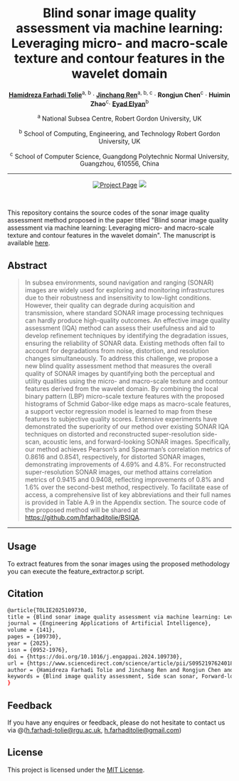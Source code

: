 <div align="center">

# Blind sonar image quality assessment via machine learning: Leveraging micro- and macro-scale texture and contour features in the wavelet domain
[**Hamidreza Farhadi Tolie**](https://scholar.google.com/citations?user=nzCbjWIAAAAJ&hl=en&authuser=1)<sup>a, b</sup> · [**Jinchang Ren**](https://scholar.google.co.uk/citations?user=Vsx9P-gAAAAJ&hl=en)<sup>a, b, c</sup> · **Rongjun Chen**<sup>c</sup> · **Huimin Zhao**<sup>c</sup>· [**Eyad Elyan**](https://scholar.google.co.uk/citations?user=m3-aOvsAAAAJ&hl=en)<sup>b</sup>

<sup>a</sup> National Subsea Centre, Robert Gordon University, UK

<sup>b</sup> School of Computing, Engineering, and Technology Robert Gordon University, UK

<sup>c</sup> School of Computer Science, Guangdong Polytechnic Normal University, Guangzhou, 610556, China

<hr>

<a href='https://www.sciencedirect.com/science/article/pii/S0925231224003564'><img src='https://img.shields.io/badge/%20DICAM%20-%20Paper?label=Manuscript&labelColor=(255%2C0%2C0)&color=red' alt='Project Page'></a>
<a href='https://huggingface.co/spaces/sentorion/DICAM-Demo'><img src='https://img.shields.io/badge/%20DICAM%20-%20Paper?label=%F0%9F%A4%97%20Hugging%20Face&color=green'></a>

<br>

</div>

This repository contains the source codes of the sonar image quality assessment method proposed in the paper titled "Blind sonar image quality assessment via machine learning: Leveraging micro- and macro-scale texture and contour features in the wavelet domain". The manuscript is available [here](https://www.sciencedirect.com/science/article/pii/S0952197624018888).




## Abstract

> In subsea environments, sound navigation and ranging (SONAR) images are widely used for exploring and monitoring infrastructures due to their robustness and insensitivity to low-light conditions. However, their quality can degrade during acquisition and transmission, where standard SONAR image processing techniques can hardly produce high-quality outcomes. An effective image quality assessment (IQA) method can assess their usefulness and aid to develop refinement techniques by identifying the degradation issues, ensuring the reliability of SONAR data. Existing methods often fail to account for degradations from noise, distortion, and resolution changes simultaneously. To address this challenge, we propose a new blind quality assessment method that measures the overall quality of SONAR images by quantifying both the perceptual and utility qualities using the micro- and macro-scale texture and contour features derived from the wavelet domain. By combining the local binary pattern (LBP) micro-scale texture features with the proposed histograms of Schmid Gabor-like edge maps as macro-scale features, a support vector regression model is learned to map from these features to subjective quality scores. Extensive experiments have demonstrated the superiority of our method over existing SONAR IQA techniques on distorted and reconstructed super-resolution side-scan, acoustic lens, and forward-looking SONAR images. Specifically, our method achieves Pearson’s and Spearman’s correlation metrics of 0.8616 and 0.8541, respectively, for distorted SONAR images, demonstrating improvements of 4.69% and 4.8%. For reconstructed super-resolution SONAR images, our method attains correlation metrics of 0.9415 and 0.9408, reflecting improvements of 0.8% and 1.6% over the second-best method, respectively. To facilitate ease of access, a comprehensive list of key abbreviations and their full names is provided in Table A.9 in the Appendix section. The source code of the proposed method will be shared at https://github.com/hfarhaditolie/BSIQA.
---

## Usage

To extract features from the sonar images using the proposed methodology you can execute the feature_extractor.p script.


## Citation
```bash
@article{TOLIE2025109730,
title = {Blind sonar image quality assessment via machine learning: Leveraging micro- and macro-scale texture and contour features in the wavelet domain},
journal = {Engineering Applications of Artificial Intelligence},
volume = {141},
pages = {109730},
year = {2025},
issn = {0952-1976},
doi = {https://doi.org/10.1016/j.engappai.2024.109730},
url = {https://www.sciencedirect.com/science/article/pii/S0952197624018888},
author = {Hamidreza Farhadi Tolie and Jinchang Ren and Rongjun Chen and Huimin Zhao and Eyad Elyan},
keywords = {Blind image quality assessment, Side scan sonar, Forward-looking sonar, Machine learning, Support vector regression, Feature representation},
}
```
## Feedback
If you have any enquires or feedback, please do not hesitate to contact us via @(h.farhadi-tolie@rgu.ac.uk, h.farhaditolie@gmail.com)

## License
This project is licensed under the [MIT License](LICENSE).

